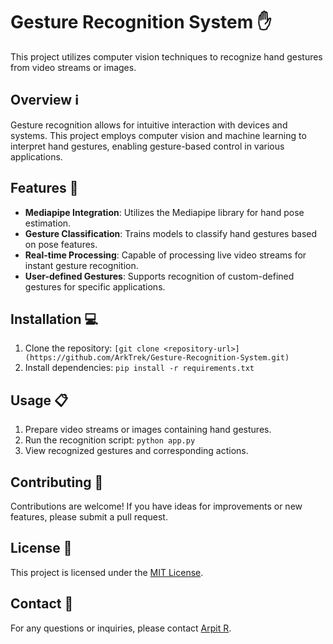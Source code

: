 # Gesture Recognition System ✋

This project utilizes computer vision techniques to recognize hand gestures from video streams or images.

## Overview ℹ️

Gesture recognition allows for intuitive interaction with devices and systems. This project employs computer vision and machine learning to interpret hand gestures, enabling gesture-based control in various applications.

## Features 🚀

- **Mediapipe Integration**: Utilizes the Mediapipe library for hand pose estimation.
- **Gesture Classification**: Trains models to classify hand gestures based on pose features.
- **Real-time Processing**: Capable of processing live video streams for instant gesture recognition.
- **User-defined Gestures**: Supports recognition of custom-defined gestures for specific applications.

## Installation 💻

1. Clone the repository: `[git clone <repository-url>](https://github.com/ArkTrek/Gesture-Recognition-System.git)`
2. Install dependencies: `pip install -r requirements.txt`

## Usage 📋

1. Prepare video streams or images containing hand gestures.
2. Run the recognition script: `python app.py`
3. View recognized gestures and corresponding actions.

## Contributing 🤝

Contributions are welcome! If you have ideas for improvements or new features, please submit a pull request.

## License 📝

This project is licensed under the [MIT License](LICENSE).

## Contact 📧

For any questions or inquiries, please contact [Arpit R](mailto:arpitramesan777@gmail.com).
